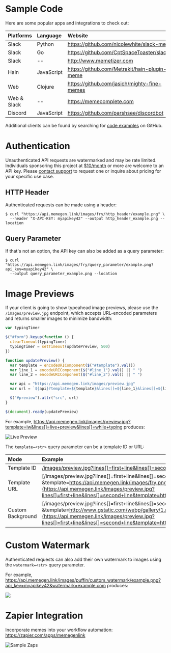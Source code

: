 # Sample Code

Here are some popular apps and integrations to check out:

| Platforms   | Language   | Website                                        |
| :---------- | :--------- | :--------------------------------------------- |
| Slack       | Python     | <https://github.com/nicolewhite/slack-meme>    |
| Slack       | Go         | <https://github.com/CptSpaceToaster/slackbot>  |
| Slack       | --         | <http://www.memetizer.com>                     |
| Hain        | JavaScript | <https://github.com/Metrakit/hain-plugin-meme> |
| Web         | Clojure    | <https://github.com/jasich/mighty-fine-memes>  |
| Web & Slack | --         | <https://memecomplete.com>                     |
| Discord     | JavaScript | <https://github.com/parshsee/discordbot>       |

Additional clients can be found by searching for [code examples](https://github.com/search?o=desc&q=%22api.memegen.link%22+&ref=searchresults&s=indexed&type=Code&utf8=%E2%9C%93) on GitHub.

# Authentication

Unauthenticated API requests are watermarked and may be rate limited.
Individuals sponsoring this project at [$10/month](https://github.com/sponsors/jacebrowning/sponsorships?sponsor=jacebrowning&tier_id=55476&preview=false) or more are welcome to an API key.
Please <a href="mailto:support@maketested.com?subject=memegen.link">contact support</a> to request one or inquire about pricing for your specific use case.

## HTTP Header

Authenticated requests can be made using a header:

```shell
$ curl "https://api.memegen.link/images/fry/http_header/example.png" \
  --header "X-API-KEY: myapikey42" --output http_header_example.png --location
```

## Query Parameter

If that's not an option, the API key can also be added as a query parameter:

```shell
$ curl "https://api.memegen.link/images/fry/query_parameter/example.png?api_key=myapikey42" \
  --output query_parameter_example.png --location
```

# Image Previews

If your client is going to show typeahead image previews, please use the `/images/preview.jpg` endpoint, which accepts URL-encoded parameters and returns smaller images to minimize bandwidth:

```javascript
var typingTimer

$("#form").keyup(function () {
  clearTimeout(typingTimer)
  typingTimer = setTimeout(updatePreview, 500)
})

function updatePreview() {
  var template = encodeURIComponent($("#template").val())
  var line_1 = encodeURIComponent($("#line_1").val() || " ")
  var line_2 = encodeURIComponent($("#line_2").val() || " ")

  var api = "https://api.memegen.link/images/preview.jpg"
  var url = `${api}?template=${template}&lines[]=${line_1}&lines[]=${line_2}`

  $("#preview").attr("src", url)
}

$(document).ready(updatePreview)
```

For example, <https://api.memegen.link/images/preview.jpg?template=iw&lines[]=live+preview&lines[]=while+typing> produces:

![Live Preview](https://api.memegen.link/images/preview.jpg?template=iw&lines[]=live+preview&lines[]=while+typing)

The `template=<str>` query parameter can be a template ID or URL:

| Mode              | Example                                                                                                                                                                                                                                                          |
| :---------------- | :--------------------------------------------------------------------------------------------------------------------------------------------------------------------------------------------------------------------------------------------------------------- |
| Template ID       | [/images/preview.jpg<wbr>?lines[]=first+line&lines[]=second+line<wbr>&template=fry](https://api.memegen.link/images/preview.jpg?lines[]=first+line&lines[]=second+line&template=fry)                                                                             |
| Template URL      | [/images/preview.jpg<wbr>?lines[]=first+line&lines[]=second+line<wbr>&template=https://api.memegen.link/images/fry.png](https://api.memegen.link/images/preview.jpg?lines[]=first+line&lines[]=second+line&template=https://api.memegen.link/images/fry.png)     |
| Custom Background | [/images/preview.jpg<wbr>?lines[]=first+line&lines[]=second+line<wbr>&template=http://www.gstatic.com/webp/gallery/1.png](https://api.memegen.link/images/preview.jpg?lines[]=first+line&lines[]=second+line&template=http://www.gstatic.com/webp/gallery/1.png) |

# Custom Watermark

Authenticated requests can also add their own watermark to images using the `watermark=<str>` query parameter.

For example, <https://api.memegen.link/images/puffin/custom_watermark/example.png?api_key=myapikey42&watermark=example.com> produces:

![](https://api.memegen.link/images/puffin/custom_watermark/example.png?api_key=myapikey42&watermark=example.com&height=400)

# Zapier Integration

Incorporate memes into your workflow automation: <https://zapier.com/apps/memegenlink>

![Sample Zaps](https://cdn.zappy.app/3f3e8213de870f268f27f2402aefc794.png)
